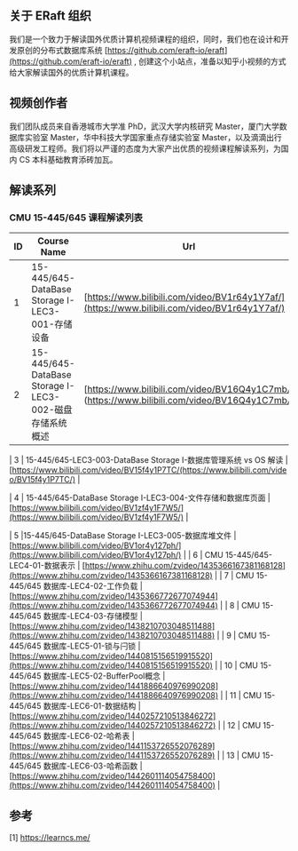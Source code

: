 ## 关于 ERaft 组织
我们是一个致力于解读国外优质计算机视频课程的组织，同时，我们也在设计和开发原创的分布式数据库系统  [https://github.com/eraft-io/eraft](https://github.com/eraft-io/eraft) , 创建这个小站点，准备以知乎小视频的方式给大家解读国外的优质计算机课程。

## 视频创作者
我们团队成员来自香港城市大学准 PhD，武汉大学内核研究 Master，厦门大学数据库实验室 Master，华中科技大学国家重点存储实验室 Master，以及滴滴出行高级研发工程师。我们将以严谨的态度为大家产出优质的视频课程解读系列，为国内 CS 本科基础教育添砖加瓦。

## 解读系列


### CMU 15-445/645 课程解读列表

|   ID   |   Course Name   |  Url    |
| ---- | ---- | ---- |
|   1   |   15-445/645-DataBase Storage I-LEC3-001-存储设备   |  [https://www.bilibili.com/video/BV1r64y1Y7af/](https://www.bilibili.com/video/BV1r64y1Y7af/) |
|   2   |15-445/645-DataBase Storage I-LEC3-002-磁盘存储系统概述   |   [https://www.bilibili.com/video/BV16Q4y1C7mb/ (https://www.bilibili.com/video/BV16Q4y1C7mb/) |

| 3     | 15-445/645-LEC3-003-DataBase Storage I-数据库管理系统 vs OS 解读 |[https://www.bilibili.com/video/BV15f4y1P7TC/(https://www.bilibili.com/video/BV15f4y1P7TC/)   |

| 4     | 15-445/645-DataBase Storage I-LEC3-004-文件存储和数据库页面   |   [https://www.bilibili.com/video/BV1zf4y1F7W5/](https://www.bilibili.com/video/BV1zf4y1F7W5/)   |

|   5   |15-445/645-DataBase Storage I-LEC3-005-数据库堆文件   |   [https://www.bilibili.com/video/BV1or4y127ph/](https://www.bilibili.com/video/BV1or4y127ph/)   |
|   6   |   CMU 15-445/645-LEC4-01-数据表示 |   [https://www.zhihu.com/zvideo/1435366167381168128](https://www.zhihu.com/zvideo/1435366167381168128)   |
|   7   |  CMU 15-445/645 数据库-LEC4-02-工作负载 |   [https://www.zhihu.com/zvideo/1435366772677074944](https://www.zhihu.com/zvideo/1435366772677074944)   |
|   8   |  CMU 15-445/645 数据库-LEC4-03-存储模型 |   [https://www.zhihu.com/zvideo/1438210703048511488](https://www.zhihu.com/zvideo/1438210703048511488)   |
|   9   |  CMU 15-445/645 数据库-LEC5-01-锁与闩锁 |   [https://www.zhihu.com/zvideo/1440815156519915520](https://www.zhihu.com/zvideo/1440815156519915520)  |
|  10   | CMU 15-445/645 数据库-LEC5-02-BufferPool概念  | [https://www.zhihu.com/zvideo/1441886640976990208](https://www.zhihu.com/zvideo/1441886640976990208)   |
|  11   | CMU 15-445/645 数据库-LEC6-01-数据结构  |   [https://www.zhihu.com/zvideo/1440257210513846272](https://www.zhihu.com/zvideo/1440257210513846272)   |
|  12   |  CMU 15-445/645 数据库-LEC6-02-哈希表   |   [https://www.zhihu.com/zvideo/1441153726552076289](https://www.zhihu.com/zvideo/1441153726552076289)   |
|  13   |  CMU 15-445/645 数据库-LEC6-03-哈希函数  |  [https://www.zhihu.com/zvideo/1442601114054758400](https://www.zhihu.com/zvideo/1442601114054758400)  |

## 参考
[1] https://learncs.me/
